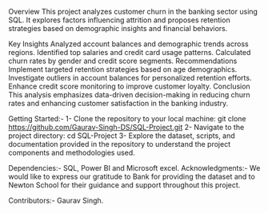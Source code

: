 Overview
This project analyzes customer churn in the banking sector using SQL. It explores factors influencing attrition and proposes retention strategies based on demographic insights and financial behaviors.

Key Insights
Analyzed account balances and demographic trends across regions.
Identified top salaries and credit card usage patterns.
Calculated churn rates by gender and credit score segments.
Recommendations
Implement targeted retention strategies based on age demographics.
Investigate outliers in account balances for personalized retention efforts.
Enhance credit score monitoring to improve customer loyalty.
Conclusion
This analysis emphasizes data-driven decision-making in reducing churn rates and enhancing customer satisfaction in the banking industry.

Getting Started:- 1- Clone the repository to your local machine: git clone https://github.com/Gaurav-Singh-DS/SQL-Project.git
                  2- Navigate to the project directory: cd SQL-Project 
                  3- Explore the dataset, scripts, and documentation provided in the repository to understand the project components and methodologies used.

Dependencies:- SQL, Power BI and Microsoft excel.
Acknowledgments:- We would like to express our gratitude to Bank for providing the dataset and to Newton School for their guidance and support throughout this project.

Contributors:- Gaurav Singh.
